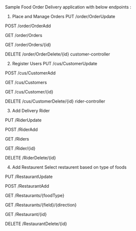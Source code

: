 Sample Food Order Delivery application with below endpoints :


1. Place and Manage Orders
PUT
/order/OrderUpdate

POST
/order/OrderAdd

GET
/order/Orders

GET
/order/Orders/{id}

DELETE
/order/OrderDelete/{id}
customer-controller

2. Register Users
PUT
/cus/CustomerUpdate

POST
/cus/CustomerAdd

GET
/cus/Customers

GET
/cus/Customer/{id}

DELETE
/cus/CustomerDelete/{id}
rider-controller

3. Add Delivery Rider

PUT
/RiderUpdate

POST
/RiderAdd

GET
/Riders

GET
/Rider/{id}

DELETE
/RiderDelete/{id}

4. Add Restaurent Select restaurent based on type of foods

PUT
/RestaurantUpdate

POST
/RestaurantAdd

GET
/Restaurants/{foodType}

GET
/Restaurants/{field}/{direction}

GET
/Restaurant/{id}

DELETE
/RestaurantDelete/{id}

  
